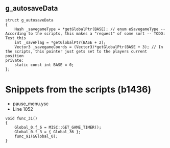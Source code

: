 <h2>g_autosaveData</h2>

```
struct g_autosaveData
{
	Hash _savegameType = *getGlobalPtr(BASE); // enum eSavegameType -- According to the scripts, this makes a "request" of some sort -- TODO: Test this
	int _saveFlag = *getGlobalPtr(BASE + 2);
	Vector3 _savegameCoords = (Vector3)*getGlobalPtr(BASE + 3); // In the scripts, this pointer just gets set to the players current position
private:
	static const int BASE = 0;
};
```

# Snippets from the scripts (b1436)
- pause_menu.ysc
- Line 1052
```
void func_31()
{
	Global_0.f_6 = MISC::GET_GAME_TIMER();
	Global_0.f_3 = { Global_36 };
	func_91(&Global_0);
}
```